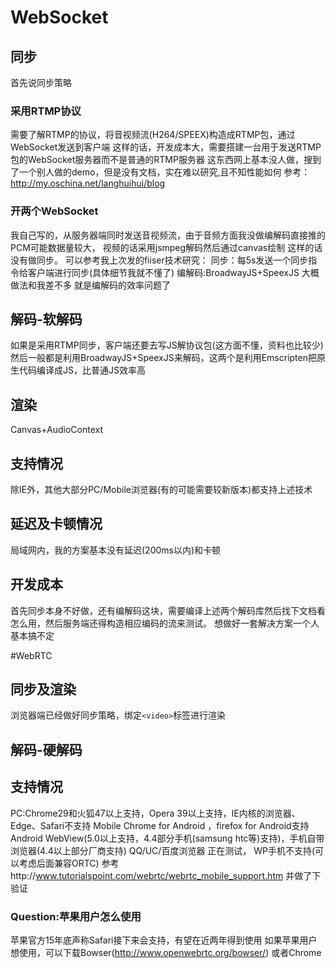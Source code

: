 # WebSocket
## 同步
首先说同步策略
### 采用RTMP协议
需要了解RTMP的协议，将音视频流(H264/SPEEX)构造成RTMP包，通过WebSocket发送到客户端
这样的话，开发成本大，需要搭建一台用于发送RTMP包的WebSocket服务器而不是普通的RTMP服务器
这东西网上基本没人做，搜到了一个别人做的demo，但是没有文档，实在难以研究,且不知性能如何
参考：http://my.oschina.net/langhuihui/blog
### 开两个WebSocket
我自己写的，从服务器端同时发送音视频流，由于音频方面我没做编解码直接推的PCM可能数据量较大，
视频的话采用jsmpeg解码然后通过canvas绘制
这样的话没有做同步。
可以参考我上次发的fiiser技术研究：
同步：每5s发送一个同步指令给客户端进行同步(具体细节我就不懂了)
编解码:BroadwayJS+SpeexJS 大概做法和我差不多 就是编解码的效率问题了
## 解码-软解码
如果是采用RTMP同步，客户端还要去写JS解协议包(这方面不懂，资料也比较少)
然后一般都是利用BroadwayJS+SpeexJS来解码，这两个是利用Emscripten把原生代码编译成JS，比普通JS效率高
## 渲染
Canvas+AudioContext 
## 支持情况
除IE外，其他大部分PC/Mobile浏览器(有的可能需要较新版本)都支持上述技术
## 延迟及卡顿情况
局域网内，我的方案基本没有延迟(200ms以内)和卡顿
## 开发成本
首先同步本身不好做，还有编解码这块，需要编译上述两个解码库然后找下文档看怎么用，然后服务端还得构造相应编码的流来测试。
想做好一套解决方案一个人基本搞不定

#WebRTC
## 同步及渲染
浏览器端已经做好同步策略，绑定`<video>`标签进行渲染
## 解码-硬解码
## 支持情况
PC:Chrome29和火狐47以上支持，Opera 39以上支持，IE内核的浏览器、Edge、Safari不支持
Mobile
Chrome for Android ，firefox for Android支持
Android WebView(5.0以上支持，4.4部分手机(samsung htc等)支持)，手机自带浏览器(4.4以上部分厂商支持)
QQ/UC/百度浏览器 正在测试，
WP手机不支持(可以考虑后面兼容ORTC)
参考http://www.tutorialspoint.com/webrtc/webrtc_mobile_support.htm 并做了下验证
### Question:苹果用户怎么使用
苹果官方15年底声称Safari接下来会支持，有望在近两年得到使用
如果苹果用户想使用，可以下载Bowser(http://www.openwebrtc.org/bowser/) 或者Chrome